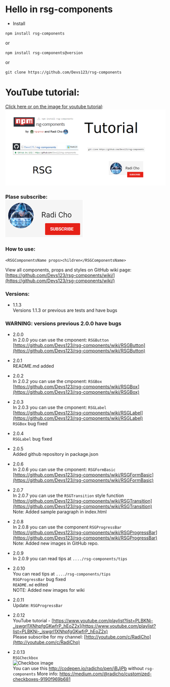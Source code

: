 # Hello in rsg-components #

* Install <br>
```
npm install rsg-components
```
or <br>
```
npm install rsg-components@version
```
or <br>
```
git clone https://github.com/Devs123/rsg-components
``` 

# YouTube tutorial: #
[Click here or on the image for youtube tutorial](https://www.youtube.com/playlist?list=PLBKNj-_iswgrl1XNhpfgGKwfrP_hEoZ2x): </br> [![tutorial](images/tutorial.png)](https://www.youtube.com/playlist?list=PLBKNj-_iswgrl1XNhpfgGKwfrP_hEoZ2x) </br>
### Plase subscribe: </br> [![click here](images/channel.png)](https://www.youtube.com/c/RadiCho)

### How to use: ###
```
<RSGComponentsName props>children</RSGComponentsName>
```

View all components, props and styles on GitHub wiki page: [https://github.com/Devs123/rsg-components/wiki/](https://github.com/Devs123/rsg-components/wiki/)

### Versions: ###
* 1.1.3 <br>
Versions 1.1.3 or previous are tests and have bugs

### WARNING: versions previous 2.0.0 have bugs ###

* 2.0.0 <br>
In 2.0.0 you can use the cmponent: ``` RSGButton ``` <br>
[https://github.com/Devs123/rsg-components/wiki/RSGButton](https://github.com/Devs123/rsg-components/wiki/RSGButton)

* 2.0.1 <br>
README.md added

* 2.0.2 <br>
In 2.0.2 you can use the cmponent: ``` RSGBox ``` <br>
[https://github.com/Devs123/rsg-components/wiki/RSGBox](https://github.com/Devs123/rsg-components/wiki/RSGBox)

* 2.0.3 <br>
In 2.0.3 you can use the cmponent: ``` RSGLabel ``` <br>
[https://github.com/Devs123/rsg-components/wiki/RSGLabel](https://github.com/Devs123/rsg-components/wiki/RSGLabel) <br/>
``` RSGBox ``` bug fixed

* 2.0.4 <br>
``` RSGLabel ``` bug fixed

* 2.0.5 <br>
Added github repository in package.json

* 2.0.6 <br>
In 2.0.6 you can use the cmponent: ``` RSGFormBasic ``` <br>
[https://github.com/Devs123/rsg-components/wiki/RSGFormBasic](https://github.com/Devs123/rsg-components/wiki/RSGFormBasic)

* 2.0.7 <br>
In 2.0.7 you can use the ``` RSGTransition ``` style function <br>
[https://github.com/Devs123/rsg-components/wiki/RSGTransition](https://github.com/Devs123/rsg-components/wiki/RSGTransition) <br>
Note: Added sample paragraph in index.html

* 2.0.8 <br>
In 2.0.8 you can use the component ``` RSGProgressBar ``` <br>
[https://github.com/Devs123/rsg-components/wiki/RSGProgressBar](https://github.com/Devs123/rsg-components/wiki/RSGProgressBar) <br>
Note: Added new images in GitHub repo.

* 2.0.9 <br>
In 2.0.9 you can read tips at ``` ..../rsg-components/tips ``` <br>

* 2.0.10 <br>
You can read tips at ``` ..../rsg-components/tips ``` <br>
``` RSGProgressBar ``` bug fixed <br>
``` README.md ``` edited <br>
NOTE: Added new images for wiki

* 2.0.11 <br>
Update: ``` RSGProgressBar ```

* 2.0.12 <br>
YouTube tutorial - [https://www.youtube.com/playlist?list=PLBKNj-_iswgrl1XNhpfgGKwfrP_hEoZ2x](https://www.youtube.com/playlist?list=PLBKNj-_iswgrl1XNhpfgGKwfrP_hEoZ2x) </br>
Please subscribe for my channel: [http://youtube.com/c/RadiCho](http://youtube.com/c/RadiCho)

* 2.0.13 <br>
``` RSGCheckbox ``` <br> ![Checkbox image](https://raw.githubusercontent.com/Devs123/rsg-components/master/images/Checkboxes.png)
<br> You can use this http://codepen.io/radicho/pen/jBJjPb without ```rsg-components``` More info:
https://medium.com/@radicho/customized-checkboxes-9190f969b681